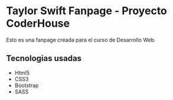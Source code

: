 <h1>Taylor Swift Fanpage - Proyecto CoderHouse</h1>
<p>Esto es una fanpage creada para el curso de Desarrollo Web</p>

<h2>Tecnologias usadas</h2>
<ul>
<li>Html5</li>
<li>CSS3</li>
<li>Bootstrap</li>
<li>SASS</li>
</ul>